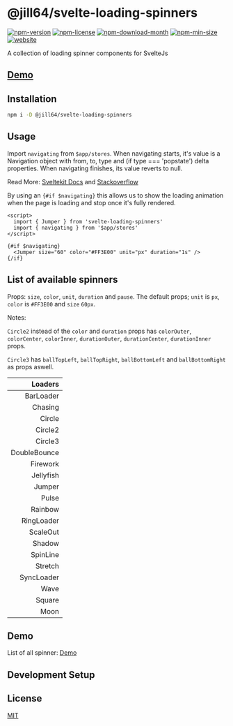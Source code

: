 <!----- BEGIN GHOST DOCS HEADER ----->

# @jill64/svelte-loading-spinners

<!----- BEGIN GHOST DOCS BADGES ----->

<a href="https://npmjs.com/package/@jill64/svelte-loading-spinners"><img src="https://img.shields.io/npm/v/@jill64/svelte-loading-spinners" alt="npm-version" /></a> <a href="https://npmjs.com/package/@jill64/svelte-loading-spinners"><img src="https://img.shields.io/npm/l/@jill64/svelte-loading-spinners" alt="npm-license" /></a> <a href="https://npmjs.com/package/@jill64/svelte-loading-spinners"><img src="https://img.shields.io/npm/dm/@jill64/svelte-loading-spinners" alt="npm-download-month" /></a> <a href="https://npmjs.com/package/@jill64/svelte-loading-spinners"><img src="https://img.shields.io/bundlephobia/min/@jill64/svelte-loading-spinners" alt="npm-min-size" /></a> <a href="https://svelte-loading-spinners.jill64.dev"><img src="https://img.shields.io/website?up_message=working&down_message=down&url=https%3A%2F%2Fsvelte-loading-spinners.jill64.dev" alt="website" /></a>

<!----- END GHOST DOCS BADGES ----->

A collection of loading spinner components for SvelteJs

## [Demo](https://svelte-loading-spinners.jill64.dev)

<!----- END GHOST DOCS HEADER ----->

## Installation

```bash
npm i -D @jill64/svelte-loading-spinners
```

## Usage

Import `navigating` from `$app/stores`.
When navigating starts, it's value is a Navigation object with from, to, type and (if type === 'popstate') delta properties. When navigating finishes, its value reverts to null.

Read More: [Sveltekit Docs](https://kit.svelte.dev/docs/modules#$app-stores-navigating) and [Stackoverflow](https://stackoverflow.com/questions/70218035/sveltekit-loading-indicator-when-a-page-load-time-threshold-is-exceeded)

By using an `{#if $navigating}` this allows us to show the loading animation when the page is loading and stop once it's fully rendered.

```svelte
<script>
  import { Jumper } from 'svelte-loading-spinners'
  import { navigating } from '$app/stores'
</script>

{#if $navigating}
  <Jumper size="60" color="#FF3E00" unit="px" duration="1s" />
{/if}
```

## List of available spinners

Props: `size`, `color`, `unit`, `duration` and `pause`.
The default props; `unit` is `px`, `color` is `#FF3E00` and `size` `60px`.

Notes:

`Circle2` instead of the `color` and `duration` props has `colorOuter`, `colorCenter`, `colorInner`, `durationOuter`, `durationCenter`, `durationInner` props.

`Circle3` has `ballTopLeft`, `ballTopRight`, `ballBottomLeft` and `ballBottomRight` as props aswell.

|      Loaders |
| -----------: |
|    BarLoader |
|      Chasing |
|       Circle |
|      Circle2 |
|      Circle3 |
| DoubleBounce |
|     Firework |
|    Jellyfish |
|       Jumper |
|        Pulse |
|      Rainbow |
|   RingLoader |
|     ScaleOut |
|       Shadow |
|     SpinLine |
|      Stretch |
|   SyncLoader |
|         Wave |
|       Square |
|         Moon |

## Demo

List of all spinner: [Demo](https://schum123.github.io/svelte-loading-spinners/)

## Development Setup

<!----- BEGIN GHOST DOCS FOOTER ----->

## License

[MIT](LICENSE)

<!----- END GHOST DOCS FOOTER ----->

